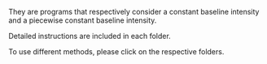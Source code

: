 They are programs that respectively consider a constant baseline intensity and a piecewise constant baseline intensity. 

Detailed instructions are included in each folder. 

To use different methods, please click on the respective folders.
